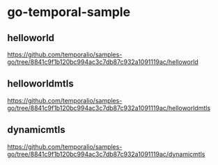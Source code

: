 # go-temporal-sample

## helloworld

https://github.com/temporalio/samples-go/tree/8841c9f1b120bc994ac3c7db87c932a1091119ac/helloworld

## helloworldmtls

https://github.com/temporalio/samples-go/tree/8841c9f1b120bc994ac3c7db87c932a1091119ac/helloworldmtls

## dynamicmtls

https://github.com/temporalio/samples-go/tree/8841c9f1b120bc994ac3c7db87c932a1091119ac/dynamicmtls
